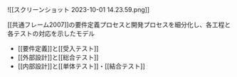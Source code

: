 ![[スクリーンショット 2023-10-01 14.23.59.png]]

[[共通フレーム2007]]の要件定義プロセスと開発プロセスを細分化し、各工程と各テストの対応を示したモデル
- [[要件定義]]と[[受入テスト]]
- [[外部設計]]と[[総合テスト]]
- [[内部設計]]と[[単体テスト]]・[[結合テスト]]

